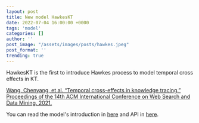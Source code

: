 ```yaml
---
layout: post
title: New model HawkesKT
date: 2022-07-04 16:00:00 +0000
tags: 'model'
categories: []
author: ''
post_image: "/assets/images/posts/hawkes.jpeg"
post_format: ''
trending: true
---
```

HawkesKT is the first to introduce Hawkes process to model temporal cross effects in KT.


[Wang, Chenyang, et al. “Temporal cross-effects in knowledge tracing.” Proceedings of the 14th ACM International Conference on Web Search and Data Mining. 2021.](http://www.thuir.cn/group/~mzhang/publications/WSDM2021-WangChenyang.pdf)


You can read the model's introduction in [here](https://pykt-toolkit.readthedocs.io/en/latest/models.html#hawkeskt) and API in [here](https://pykt-toolkit.readthedocs.io/en/latest/pykt.models.html#module-pykt.models.hawkes).